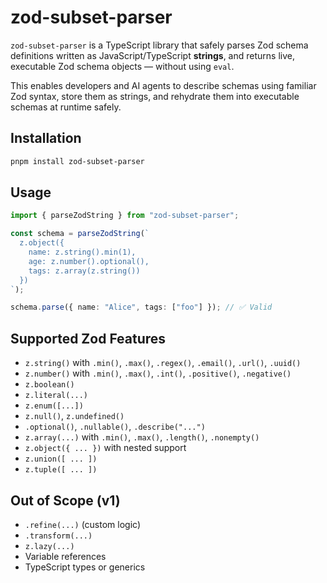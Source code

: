 # zod-subset-parser

`zod-subset-parser` is a TypeScript library that safely parses Zod schema definitions written as JavaScript/TypeScript **strings**, and returns live, executable Zod schema objects — without using `eval`.

This enables developers and AI agents to describe schemas using familiar Zod syntax, store them as strings, and rehydrate them into executable schemas at runtime safely.

## Installation

```bash
pnpm install zod-subset-parser
```

## Usage

```ts
import { parseZodString } from "zod-subset-parser";

const schema = parseZodString(`
  z.object({
    name: z.string().min(1),
    age: z.number().optional(),
    tags: z.array(z.string())
  })
`);

schema.parse({ name: "Alice", tags: ["foo"] }); // ✅ Valid
```

## Supported Zod Features

- `z.string()` with `.min()`, `.max()`, `.regex()`, `.email()`, `.url()`, `.uuid()`
- `z.number()` with `.min()`, `.max()`, `.int()`, `.positive()`, `.negative()`
- `z.boolean()`
- `z.literal(...)`
- `z.enum([...])`
- `z.null()`, `z.undefined()`
- `.optional()`, `.nullable()`, `.describe("...")`
- `z.array(...)` with `.min()`, `.max()`, `.length()`, `.nonempty()`
- `z.object({ ... })` with nested support
- `z.union([ ... ])`
- `z.tuple([ ... ])`

## Out of Scope (v1)

- `.refine(...)` (custom logic)
- `.transform(...)`
- `z.lazy(...)`
- Variable references
- TypeScript types or generics
